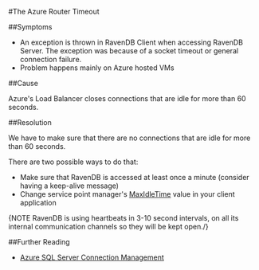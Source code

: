 #The Azure Router Timeout

##Symptoms

- An exception is thrown in RavenDB Client when accessing RavenDB Server. The exception was because of a socket timeout or general connection failure.
- Problem happens mainly on Azure hosted VMs

##Cause

Azure's Load Balancer closes connections that are idle for more than 60 seconds.

##Resolution

We have to make sure that there are no connections that are idle for more than 60 seconds.

There are two possible ways to do that:

- Make sure that RavenDB is accessed at least once a minute (consider having a keep-alive message)
- Change service point manager's [MaxIdleTime](https://msdn.microsoft.com/query/dev12.query?appId=Dev12IDEF1&l=EN-US&k=k(System.Net.ServicePointManager.MaxServicePointIdleTime);k(TargetFrameworkMoniker-.NETFramework,Version%3Dv4.5);k(DevLang-csharp)&rd=true) value in your client application 

{NOTE RavenDB is using heartbeats in 3-10 second intervals, on all its internal communication channels so they will be kept open./}

##Further Reading

- [Azure SQL Server Connection Management](http://social.technet.microsoft.com/wiki/contents/articles/1541.windows-azure-sql-database-connection-management.aspx)
